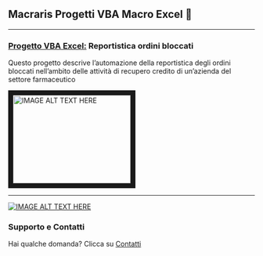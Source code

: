 ## Macraris Progetti VBA Macro Excel :dart:
****

### [Progetto VBA Excel:](https://macraris-consulenza.github.io/ordini-bloccati-excel-vba/) Reportistica ordini bloccati
Questo progetto descrive l’automazione della reportistica degli ordini bloccati nell’ambito delle attività di recupero credito di un’azienda del settore farmaceutico


<a href="http://www.youtube.com/watch?feature=player_embedded&v=YOUTUBE_VIDEO_ID_HERE
" target="_blank"><img src="http://img.youtube.com/vi/GsoZaRI1gBI/0.jpg" 
alt="IMAGE ALT TEXT HERE" width="240" height="180" border="10" /></a>

****

[![IMAGE ALT TEXT HERE](http://img.youtube.com/vi/GsoZaRI1gBI/0.jpg)](http://www.youtube.com/watch?v=YOUTUBE_VIDEO_ID_HERE)




### Supporto e Contatti

Hai qualche domanda? Clicca su [Contatti](http://www.macraris.com/contatti)
